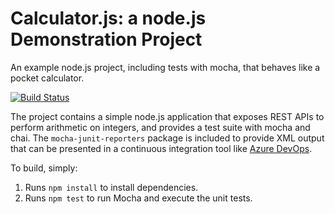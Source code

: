 Calculator.js: a node.js Demonstration Project
==============================================
An example node.js project, including tests with mocha, that behaves like
a pocket calculator.

[![Build Status](https://dev.azure.com/ashleyalewis0244/Agile%20Planning%20and%20Portfolio%20Management%20with%20Azure%20Boards/_apis/build/status/ashley26185.calculator?branchName=master)](https://dev.azure.com/ashleyalewis0244/Agile%20Planning%20and%20Portfolio%20Management%20with%20Azure%20Boards/_build/latest?definitionId=5&branchName=master)

The project contains a simple node.js application that exposes REST APIs
to perform arithmetic on integers, and provides a test suite with mocha
and chai.  The `mocha-junit-reporters` package is included to provide XML
output that can be presented in a continuous integration tool like
[Azure DevOps](https://azure.com/devops).

To build, simply:

1. Runs `npm install` to install dependencies.
2. Runs `npm test` to run Mocha and execute the unit tests.

